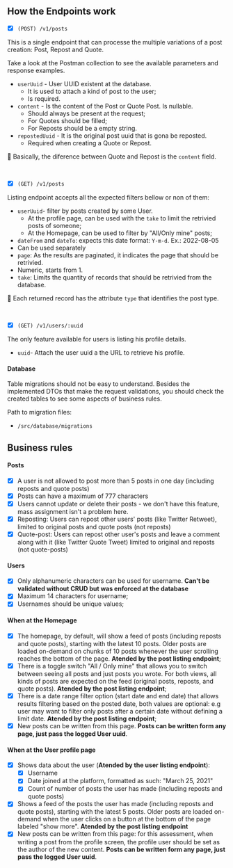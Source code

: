 ## How the Endpoints work
- [x] `(POST) /v1/posts`

This is a single endpoint that can processe the multiple variations of a post creation: Post, Repost and Quote.

Take a look at the Postman collection to see the available parameters and response examples.

- `userUuid` - User UUID existent at the database.
  - It is used to attach a kind of post to the user;
  - Is required.
- `content` - Is the content of the Post or Quote Post. Is nullable.
  - Should always be present at the request;
  - For Quotes should be filled;
  - For Reposts should be a empty string.
- `repostedUuid` - It is the original post uuid that is gona be reposted.
  - Required when creating a Quote or Repost.

🚩 Basically, the diference between Quote and Repost is the `content` field.

<br>

- [x] `(GET) /v1/posts`

Listing endpoint accepts all the expected filters bellow or non of them:

- `userUuid`- filter by posts created by some User.
  - At the profile page, can be used with the `take` to limit the retrivied posts of someone;
  - At the Homepage, can be used to filter by "All/Only mine" posts;
- `dateFrom` and `dateTo`: expects this date format: `Y-m-d`. Ex.: 2022-08-05
 - Can be used separately
- `page`: As the results are paginated, it indicates the page that should be retrivied.
 - Numeric, starts from 1.
- `take`: Limits the quantity of records that should be retrivied from the database.


🚩 Each returned record has the attribute `type` that identifies the post type.

<br>

- [x] `(GET) /v1/users/:uuid`

The only feature available for users is listing his profile details.

- `uuid`- Attach the user uuid a the URL to retrieve his profile.

#### Database

Table migrations should not be easy to understand. Besides the implemented DTOs that make the request validations, you should check the created tables to see some aspects of business rules.

Path to migration files:

- `/src/database/migrations`

## Business rules

#### Posts
- [x] A user is not allowed to post more than 5 posts in one day (including reposts and quote posts)
- [x] Posts can have a maximum of 777 characters
- [x] Users cannot update or delete their posts - we don't have this feature, mass assignment isn't a problem here.
- [x] Reposting: Users can repost other users' posts (like Twitter Retweet), limited to original posts and quote posts (not reposts)
- [x] Quote-post: Users can repost other user's posts and leave a comment along with it (like Twitter Quote Tweet) limited to original and reposts (not quote-posts)

#### Users

- [x] Only alphanumeric characters can be used for username. **Can't be validated without CRUD but was enforced at the database**
- [x] Maximum 14 characters for username;
- [x] Usernames should be unique values;

#### When at the Homepage

- [x] The homepage, by default, will show a feed of posts (including reposts and quote posts), starting with the latest 10 posts. Older posts are loaded on-demand on chunks of 10 posts whenever the user scrolling reaches the bottom of the page. **Atended by the post listing endpoint**;
- [x] There is a toggle switch "All / Only mine" that allows you to switch between seeing all posts and just posts you wrote. For both views, all kinds of posts are expected on the feed (original posts, reposts, and quote posts). **Atended by the post listing endpoint**;
- [x] There is a date range filter option (start date and end date) that allows results filtering based on the posted date, both values are optional: e.g user may want to filter only posts after a certain date without defining a limit date. **Atended by the post listing endpoint**;
- [x] New posts can be written from this page. **Posts can be written form any page, just pass the logged User uuid**.

#### When at the User profile page

- [x] Shows data about the user (**Atended by the user listing endpoint**):
    - [x] Username
    - [x] Date joined at the platform, formatted as such: "March 25, 2021"
    - [x] Count of number of posts the user has made (including reposts and quote posts)
- [x] Shows a feed of the posts the user has made (including reposts and quote posts), starting with the latest 5 posts. Older posts are loaded on-demand when the user clicks on a button at the bottom of the page labeled "show more". **Atended by the post listing endpoint**
- [x] New posts can be written from this page: for this assessment, when writing a post from the profile screen, the profile user should be set as the author of the new content. **Posts can be written form any page, just pass the logged User uuid**.
